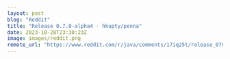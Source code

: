 ```yaml
---
layout: post
blog: "Reddit"
title: "Release 0.7.0-alpha4 · hkupty/penna"
date: 2023-10-28T23:30:23Z
image: images/reddit.png
remote_url: "https://www.reddit.com/r/java/comments/17iq25t/release_070alpha4_hkuptypenna/"
---
```

